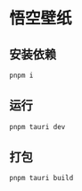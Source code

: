# 悟空壁纸

## 安装依赖

```bash
pnpm i
```

## 运行


```bash
pnpm tauri dev
```

## 打包

```bash
pnpm tauri build
```